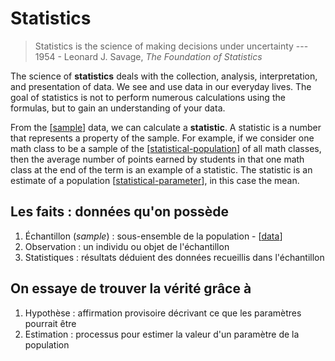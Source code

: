 # Statistics

> Statistics is the science of making decisions under uncertainty
> --- 1954 - Leonard J. Savage, _The Foundation of Statistics_

The science of **statistics** deals with the collection, analysis,
interpretation, and presentation of data. We see and use data in our everyday
lives. The goal of statistics is not to perform numerous calculations using
the formulas, but to gain an understanding of your data.

From the [[sample]] data, we can calculate a **statistic**. A statistic is a
number that represents a property of the sample. For example, if we consider
one math class to be a sample of the [[statistical-population]] of all math
classes, then the average number of points earned by students in that one math
class at the end of the term is an example of a statistic. The statistic is an
estimate of a population [[statistical-parameter]], in this case the mean.

## Les faits : données qu'on possède

1. Échantillon (_sample_) : sous-ensemble de la population - [[data]]
2. Observation : un individu ou objet de l'échantillon
3. Statistiques : résultats déduient des données recueillis dans l'échantillon

## On essaye de trouver la vérité grâce à

1. Hypothèse : affirmation provisoire décrivant ce que les paramètres pourrait être
2. Estimation : processus pour estimer la valeur d'un paramètre de la population

[//begin]: # "Autogenerated link references for markdown compatibility"
[sample]: sample.md "Sample"
[statistical-population]: statistical-population.md "Population"
[statistical-parameter]: statistical-parameter.md "Parameter"
[data]: notes/data.md "Données"
[//end]: # "Autogenerated link references"
